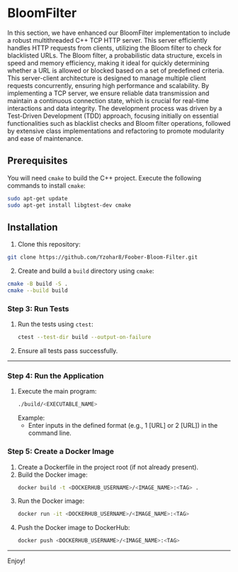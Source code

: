 # BloomFilter
In this section, we have enhanced our BloomFilter implementation to include a robust multithreaded C++ TCP HTTP server. This server efficiently handles HTTP requests from clients, utilizing the Bloom filter to check for blacklisted URLs. The Bloom filter, a probabilistic data structure, excels in speed and memory efficiency, making it ideal for quickly determining whether a URL is allowed or blocked based on a set of predefined criteria. This server-client architecture is designed to manage multiple client requests concurrently, ensuring high performance and scalability. By implementing a TCP server, we ensure reliable data transmission and maintain a continuous connection state, which is crucial for real-time interactions and data integrity. The development process was driven by a Test-Driven Development (TDD) approach, focusing initially on essential functionalities such as blacklist checks and Bloom filter operations, followed by extensive class implementations and refactoring to promote modularity and ease of maintenance.

## Prerequisites
You will need `cmake` to build the C++ project. Execute the following commands to install `cmake`:

```sh
sudo apt-get update
sudo apt-get install libgtest-dev cmake
```

## Installation
1. Clone this repository:
```sh
git clone https://github.com/Yzohar8/Foober-Bloom-Filter.git
```
2. Create and build a `build` directory using `cmake`:
```sh
cmake -B build -S .
cmake --build build
```
### Step 3: Run Tests

1. Run the tests using `ctest`:
   ```bash
   ctest --test-dir build --output-on-failure
   ```

2. Ensure all tests pass successfully.
---

### Step 4: Run the Application

1. Execute the main program:
   ```bash
   ./build/<EXECUTABLE_NAME>
   ```
   Example:
   - Enter inputs in the defined format (e.g., 1 [URL] or 2 [URL]) in the command line.


### Step 5: Create a Docker Image

1. Create a Dockerfile in the project root (if not already present).
2. Build the Docker image:
   ```bash
   docker build -t <DOCKERHUB_USERNAME>/<IMAGE_NAME>:<TAG> .
   ```
3. Run the Docker image:
   ```bash
   docker run -it <DOCKERHUB_USERNAME>/<IMAGE_NAME>:<TAG>
   ```
4. Push the Docker image to DockerHub:
   ```bash
   docker push <DOCKERHUB_USERNAME>/<IMAGE_NAME>:<TAG>
   ```

---


Enjoy!
